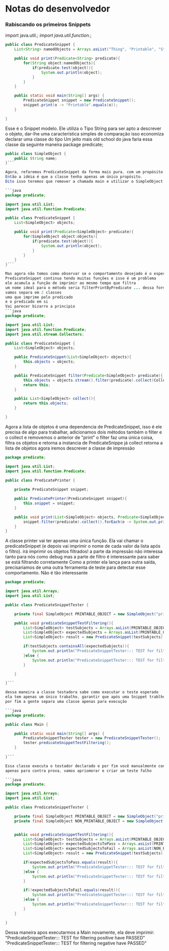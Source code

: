 # Notas do desenvolvedor

### Rabiscando os primeiros Snippets
import java.util.*;
import java.util.function.*;

```java
public class PredicateSnippet {
    List<String> namedObjects = Arrays.asList("Thing", "Printable", "Stuff");

    public void print(Predicate<String> predicate){
        for(String object:namedObjects){
            if(predicate.test(object)){
                System.out.println(object);
            }
        }       
    }

    public static void main(String[] args) {
        PredicateSnippet snippet = new PredicateSnippet();
        snippet.print(o -> "Printable".equals(o));
    }

}
```

Esse é o Snippet modelo.
Ele utiliza o Tipo String para ser apto a descrever o objeto, dar-lhe uma característica simples de comparação
isso economiza declarar uma classe do tipo
Um jeito mais old school do java faria essa classe da seguinte maneira
package predicate;

```java
public class SimpleObject {
    public String name;
}```

Agora, refaremos PredicateSnippet da forma mais pura, com um propósito mais 'comercial', afinal você quer que sua classe seja reaproveitável em algum momento, talvez transforme-a em um módulo.
Então a idéia é que a classe tenha apenas um único propósito.
Dito isso teremos que remover a chamada main e utilizar o SimpleObject

```java
package predicate;

import java.util.List;
import java.util.function.Predicate;

public class PredicateSnippet {
    List<SimpleObject> objects;

    public void print(Predicate<SimpleObject> predicate){
        for(SimpleObject object:objects){
            if(predicate.test(object)){
                System.out.println(object);
            }
        }       
    }
}```

Mas agora não temos como observar se o comportamento desejado é o esperado, e por isso separamos a lógica de execução em um teste separado
PredicateSnippet continua tendo muitas funções e isso é um problema
ele acumula a função de imprimir ao mesmo tempo que filtra
um nome ideal para o método seria filterPrintByPredicate ... dessa forma ele representaria mais verdadeiramente o que intenta
vamos separa em 2 classes
uma que imprime pelo predicado
e o predicado em si
Vai parecer bizarro a principio
```java
package predicate;

import java.util.List;
import java.util.function.Predicate;
import java.util.stream.Collectors;

public class PredicateSnippet {
    List<SimpleObject> objects;

    public PredicateSnippet(List<SimpleObject> objects){
        this.objects = objects;
    }

    public PredicateSnippet filter(Predicate<SimpleObject> predicate){
        this.objects = objects.stream().filter(predicate).collect(Collectors.toList());
        return this;
    }

    public List<SimpleObject> collect(){
        return this.objects;
    }

}
```

Agora a lista de objetos é uma dependencia de PredicateSnippet, isso é
ele precisa de algo para trabalhar, adicionamos dois métodos também
o filter e o collect e removemos o anterior de "print"
o filter faz uma única coisa, filtra os objetos e retorna a instancia de PredicateSnippe
já collect retorna a lista de objetos
agora iremos descrever a classe de impressão

```java
package predicate;

import java.util.List;
import java.util.function.Predicate;

public class PredicatePrinter {
    
    private PredicateSnippet snippet;

    public PredicatePrinter(PredicateSnippet snippet){
        this.snippet = snippet;
    }

    public void print(List<SimpleObject> objects, Predicate<SimpleObject> predicate){
        snippet.filter(predicate).collect().forEach(o -> System.out.println(o));
    }
}
```
A classe printer vai ter apenas uma única função. 
Ela vai chamar o predicateSnippet (e depois vai imprimir o nome de cada valor da lista após o filtro). irá imprimir os objetos filtrados!
a parte da impressão não interessa tanto para nós como debug
mas a parte de filtro é interessante para saber se está filtrando corretamente
Como a printer ela lança para outra saída, precisariamos de uma outra ferramenta de teste para detectar esse comportamento. Não é tão interessante

```java
package predicate;

import java.util.Arrays;
import java.util.List;

public class PredicateSnippetTester {

    private final SimpleObject PRINTABLE_OBJECT = new SimpleObject("printable");

    public void predicateSnippetTestFiltering(){
        List<SimpleObject> testSubjects = Arrays.asList(PRINTABLE_OBJECT, new SimpleObject("banana"), PRINTABLE_OBJECT);
        List<SimpleObject> expectedSubjects = Arrays.asList(PRINTABLE_OBJECT, PRINTABLE_OBJECT);
        List<SimpleObject> result = new PredicateSnippet(testSubjects).filter(o -> PRINTABLE_OBJECT.equals(o)).collect();

        if(testSubjects.containsAll(expectedSubjects)){
            System.out.println("PredicateSnippetTester::: TEST for filtering have PASSED");
        }else {
            System.out.println("PredicateSnippetTester::: TEST for filtering have FAILED");
        }       

    }

}```

dessa maneira a classe testadora sabe como executar o teste esperado
ela tem apenas um único trabalho, garantir que após uma Snippet trablhe ela retorne com a quantidade esperada de objetos para poder serem imprimíveis
por fim a gente separa uma classe apenas para execução

```java
package predicate;

public class Main {

    public static void main(String[] args) {
        PredicateSnippetTester tester = new PredicateSnippetTester();
        tester.predicateSnippetTestFiltering();
    }
    
}```

Essa classe executa o testador declarado e por fim você manualmente confere se o resultado foi esperado
apenas para contra prova, vamos apriomorar e criar um teste falho

```java
package predicate;

import java.util.Arrays;
import java.util.List;

public class PredicateSnippetTester {

    private final SimpleObject PRINTABLE_OBJECT = new SimpleObject("printable");
    private final SimpleObject NON_PRINTABLE_OBJECT = new SimpleObject("non printable object");


    public void predicateSnippetTestFiltering(){
        List<SimpleObject> testSubjects = Arrays.asList(PRINTABLE_OBJECT, NON_PRINTABLE_OBJECT, PRINTABLE_OBJECT);
        List<SimpleObject> expectedSubjectsToPass = Arrays.asList(PRINTABLE_OBJECT, PRINTABLE_OBJECT);
        List<SimpleObject> expectedSubjectsToFail = Arrays.asList(NON_PRINTABLE_OBJECT, NON_PRINTABLE_OBJECT);
        List<SimpleObject> result = new PredicateSnippet(testSubjects).filter(o -> PRINTABLE_OBJECT.equals(o)).collect();

        if(expectedSubjectsToPass.equals(result)){
            System.out.println("PredicateSnippetTester::: TEST for filtering positive have PASSED");
        }else {
            System.out.println("PredicateSnippetTester::: TEST for filtering positive have FAILED");
        }       

        if(!expectedSubjectsToFail.equals(result)){
            System.out.println("PredicateSnippetTester::: TEST for filtering negative have PASSED");
        }else {
            System.out.println("PredicateSnippetTester::: TEST for filtering negative have FAILED");
        }     
    }

}
```
Dessa maneira apos executarmos a Main novamente, ela deve imprimir:
"PredicateSnippetTester::: TEST for filtering positive have PASSED"
"PredicateSnippetTester::: TEST for filtering negative have PASSED"